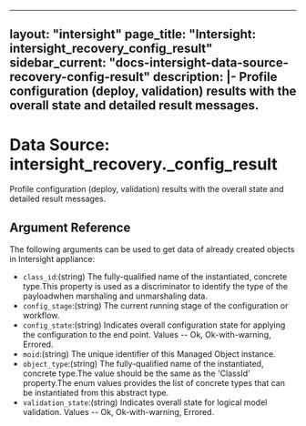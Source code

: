 
---
layout: "intersight"
page_title: "Intersight: intersight_recovery_config_result"
sidebar_current: "docs-intersight-data-source-recovery-config-result"
description: |-
Profile configuration (deploy, validation) results with the overall state and detailed result messages.
---

# Data Source: intersight_recovery._config_result
Profile configuration (deploy, validation) results with the overall state and detailed result messages.
## Argument Reference
The following arguments can be used to get data of already created objects in Intersight appliance:
* `class_id`:(string) The fully-qualified name of the instantiated, concrete type.This property is used as a discriminator to identify the type of the payloadwhen marshaling and unmarshaling data. 
* `config_stage`:(string) The current running stage of the configuration or workflow. 
* `config_state`:(string) Indicates overall configuration state for applying the configuration to the end point. Values  -- Ok, Ok-with-warning, Errored. 
* `moid`:(string) The unique identifier of this Managed Object instance. 
* `object_type`:(string) The fully-qualified name of the instantiated, concrete type.The value should be the same as the 'ClassId' property.The enum values provides the list of concrete types that can be instantiated from this abstract type. 
* `validation_state`:(string) Indicates overall state for logical model validation. Values  -- Ok, Ok-with-warning, Errored. 
